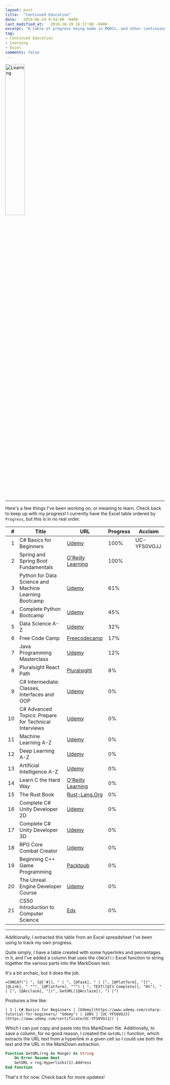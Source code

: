 ```yaml
---
layout: post
title:  "Continued Education"
date:   2019-06-24 9:54:00 -0400
last_modified_at:   2019-10-19 16:17:00 -0400
excerpt: "A table of progress being made in MOOCs, and other continuing education media."
tag:
- Continued Education
- Learning
- Excel
comments: false
---
```


<img src="https://cdn.pixabay.com/photo/2018/03/21/07/16/learning-3245793_960_720.jpg" alt="Learning" width="35%">

---
Here's a few things I've been working on, or meaning to learn.  Check back to keep up with my progress!  I currently have the Excel table ordered by `Progress`, but this is in no real order.

| # | Title | URL | Progress | Acclaim |
| ---: | --- | --- | --- | --- |
| 1 | C# Basics for Beginners | [Udemy](https://www.udemy.com/csharp-tutorial-for-beginners/ "Udemy") | 100% | UC-YFS0VOJJ |
| 2 | Spring and Spring Boot Fundamentals | [O'Reilly Learning](https://learning.oreilly.com/learning-paths/learning-path-spring/9781492055334/ "O'Reilly Learning") | 100% |  |
| 3 | Python for Data Science and Machine Learning Bootcamp | [Udemy](https://www.udemy.com/python-for-data-science-and-machine-learning-bootcamp/learn/v4/overview "Udemy") | 61% |  |
| 4 | Complete Python Bootcamp | [Udemy](https://www.udemy.com/complete-python-bootcamp/ "Udemy") | 45% |  |
| 5 | Data Science A-Z | [Udemy](https://www.udemy.com/datascience/learn/v4/overview "Udemy") | 32% |  |
| 6 | Free Code Camp | [Freecodecamp](https://www.freecodecamp.org/ "Freecodecamp") | 17% |  |
| 7 | Java Programming Masterclass | [Udemy](https://www.udemy.com/java-the-complete-java-developer-course/ "Udemy") | 12% |  |
| 8 | Pluralsight React Path | [Pluralsight](https://app.pluralsight.com/paths/skill/react "Pluralsight") | 8% |  |
| 9 | C# Intermediate: Classes, Interfaces and OOP | [Udemy](https://www.udemy.com/csharp-intermediate-classes-interfaces-and-oop/ "Udemy") | 0% |  |
| 10 | C# Advanced Topics: Prepare for Technical Interviews | [Udemy](https://www.udemy.com/csharp-advanced/ "Udemy") | 0% |  |
| 11 | Machine Learning A-Z | [Udemy](https://www.udemy.com/machinelearning/learn/v4/overview "Udemy") | 0% |  |
| 12 | Deep Learning A-Z | [Udemy](https://www.udemy.com/deeplearning/learn/v4/overview "Udemy") | 0% |  |
| 13 | Artificial Intelligence A-Z | [Udemy](https://www.udemy.com/artificial-intelligence-az/learn/v4/overview "Udemy") | 0% |  |
| 14 | Learn C the Hard Way | [O'Reilly Learning](https://learning.oreilly.com/library/view/learn-c-the/9780133124385/ "O'Reilly Learning") | 0% |  |
| 15 | The Rust Book | [Rust-Lang.Org](https://doc.rust-lang.org/book/second-edition/index.html "Rust-Lang.Org") | 0% |  |
| 16 | Complete C# Unity Developer 2D | [Udemy](https://www.udemy.com/unitycourse/learn/v4/overview "Udemy") | 0% |  |
| 17 | Complete C# Unity Developer 3D | [Udemy](https://www.udemy.com/unitycourse2/learn/v4/overview "Udemy") | 0% |  |
| 18 | RPG Core Combat Creator | [Udemy](https://www.udemy.com/unityrpg/learn/v4/overview "Udemy") | 0% |  |
| 19 | Beginning C++ Game Programming | [Packtpub](https://www.packtpub.com/mapt/book/all_books/9781786466198 "Packtpub") | 0% |  |
| 20 | The Unreal Engine Developer Course | [Udemy](https://www.udemy.com/unrealcourse/learn/v4/overview "Udemy") | 0% |  |
| 21 | CS50 Introduction to Computer Science | [Edx](https://courses.edx.org/courses/course-v1:HarvardX+CS50+X/course/ "Edx") | 0% |  |

---

Additionally, I extracted this table from an Excel spreadsheet I've been using to track my own progress.

Quite simply, I have a table created with some hyperlinks and percentages in it, and I've added a column that uses the `CONCAT()` Excel function to string together the various parts into the MarkDown text.

It's a bit archaic, but it does the job.

```excel
=CONCAT("| ", [@['#]], " | ", [@Task], " | [", [@Platform], "](", [@Link], " """, [@Platform], """) | ", TEXT([@[% Complete]], "0%"), " | [", [@Acclaim], "](", GetURL([@Acclaim]), ") |")
```
Produces a line like:

```text
| 1 | C# Basics for Beginners | [Udemy](https://www.udemy.com/csharp-tutorial-for-beginners/ "Udemy") | 100% | [UC-YFS0VOJJ](https://www.udemy.com/certificate/UC-YFS0VOJJ/) |
```

Which I can just copy and paste into this MarkDown file.  Additionally, to save a column, for no good reason, I created the `GetURL()` function, which extracts the URL text from a hyperlink in a given cell so I could use both the text and the URL in the MarkDown extraction.

```vb
Function GetURL(rng As Range) As String
    On Error Resume Next
    GetURL = rng.Hyperlinks(1).Address
End Function
```

That's it for now.  Check back for more updates!